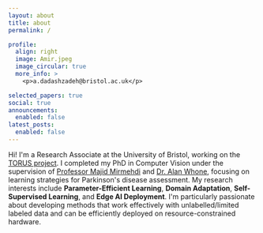 ```yaml
---
layout: about
title: about
permalink: /

profile:
  align: right
  image: Amir.jpeg
  image_circular: true
  more_info: >
    <p>a.dadashzadeh@bristol.ac.uk</p>

selected_papers: true
social: true
announcements:
  enabled: false
latest_posts:
  enabled: false
---
```


Hi! I'm a Research Associate at the University of Bristol, working on the [TORUS project](https://torus.ac.uk). I completed my PhD in Computer Vision under the supervision of [Professor Majid Mirmehdi](https://majidmirmehdi.github.io) and [Dr. Alan Whone](https://research-information.bris.ac.uk/en/persons/alan-l-whone), focusing on learning strategies for Parkinson's disease assessment. My research interests include **Parameter-Efficient Learning**, **Domain Adaptation**, **Self-Supervised Learning**, and **Edge AI Deployment**. I'm particularly passionate about developing methods that work effectively with unlabelled/limited labeled data and can be efficiently deployed on resource-constrained hardware.
